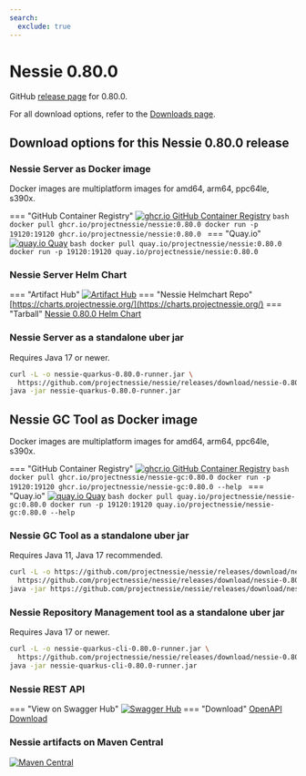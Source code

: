 ```yaml
---
search:
  exclude: true
---
```

<!--start-->

# Nessie 0.80.0

GitHub [release page](https://github.com/projectnessie/nessie/releases/tag/nessie-0.80.0) for 0.80.0.

For all download options, refer to the [Downloads page](../downloads/index.md).


## Download options for this Nessie 0.80.0 release

### Nessie Server as Docker image

Docker images are multiplatform images for amd64, arm64, ppc64le, s390x.

=== "GitHub Container Registry"
    [![ghcr.io GitHub Container Registry](https://img.shields.io/maven-central/v/org.projectnessie.nessie/nessie?label=quay.io+Docker&logo=docker&color=3f6ec6&style=for-the-badge&logoColor=white)](https://ghcr.io/projectnessie/nessie)
    ```bash
    docker pull ghcr.io/projectnessie/nessie:0.80.0
    docker run -p 19120:19120 ghcr.io/projectnessie/nessie:0.80.0
    ```
=== "Quay.io"
    [![quay.io Quay](https://img.shields.io/maven-central/v/org.projectnessie.nessie/nessie?label=quay.io+Docker&logo=docker&color=3f6ec6&style=for-the-badge&logoColor=white)](https://quay.io/repository/projectnessie/nessie?tab=tags)
    ```bash
    docker pull quay.io/projectnessie/nessie:0.80.0
    docker run -p 19120:19120 quay.io/projectnessie/nessie:0.80.0
    ```

### Nessie Server Helm Chart

=== "Artifact Hub"
    [![Artifact Hub](https://img.shields.io/endpoint?url=https://artifacthub.io/badge/repository/nessie&color=3f6ec6&labelColor=&style=for-the-badge&logoColor=white)](https://artifacthub.io/packages/search?repo=nessie)
=== "Nessie Helmchart Repo"
    [https://charts.projectnessie.org/](https://charts.projectnessie.org/)
=== "Tarball"
    [Nessie 0.80.0 Helm Chart](https://github.com/projectnessie/nessie/releases/download/nessie-0.80.0/nessie-helm-0.80.0.tgz)

### Nessie Server as a standalone uber jar

Requires Java 17 or newer.

```bash
curl -L -o nessie-quarkus-0.80.0-runner.jar \
  https://github.com/projectnessie/nessie/releases/download/nessie-0.80.0/nessie-quarkus-0.80.0-runner.jar
java -jar nessie-quarkus-0.80.0-runner.jar
```

## Nessie GC Tool as Docker image

Docker images are multiplatform images for amd64, arm64, ppc64le, s390x.

=== "GitHub Container Registry"
    [![ghcr.io GitHub Container Registry](https://img.shields.io/maven-central/v/org.projectnessie.nessie/nessie?label=ghcr.io+Docker&logo=docker&color=3f6ec6&style=for-the-badge&logoColor=white)](https://github.com/projectnessie/nessie/pkgs/container/nessie-gc)
    ```bash
    docker pull ghcr.io/projectnessie/nessie-gc:0.80.0
    docker run -p 19120:19120 ghcr.io/projectnessie/nessie-gc:0.80.0 --help
    ```
=== "Quay.io"
    [![quay.io Quay](https://img.shields.io/maven-central/v/org.projectnessie.nessie/nessie?label=quay.io+Docker&logo=docker&color=3f6ec6&style=for-the-badge&logoColor=white)](https://quay.io/repository/projectnessie/nessie-gc?tab=tags)
    ```bash
    docker pull quay.io/projectnessie/nessie-gc:0.80.0
    docker run -p 19120:19120 quay.io/projectnessie/nessie-gc:0.80.0 --help
    ```

### Nessie GC Tool as a standalone uber jar

Requires Java 11, Java 17 recommended.

```bash
curl -L -o https://github.com/projectnessie/nessie/releases/download/nessie-0.80.0/nessie-gc-0.80.0 \
  https://github.com/projectnessie/nessie/releases/download/nessie-0.80.0/https://github.com/projectnessie/nessie/releases/download/nessie-0.80.0/nessie-gc-0.80.0
java -jar https://github.com/projectnessie/nessie/releases/download/nessie-0.80.0/nessie-gc-0.80.0
```

### Nessie Repository Management tool as a standalone uber jar

Requires Java 17 or newer.

```bash
curl -L -o nessie-quarkus-cli-0.80.0-runner.jar \
  https://github.com/projectnessie/nessie/releases/download/nessie-0.80.0/nessie-quarkus-cli-0.80.0-runner.jar
java -jar nessie-quarkus-cli-0.80.0-runner.jar
```

### Nessie REST API

=== "View on Swagger Hub"
    [![Swagger Hub](https://img.shields.io/badge/swagger%20hub-nessie-3f6ec6?style=for-the-badge&logo=swagger&link=https%3A%2F%2Fapp.swaggerhub.com%2Fapis%2Fprojectnessie%2Fnessie)](https://app.swaggerhub.com/apis/projectnessie/nessie/0.80.0)
=== "Download"
    [OpenAPI Download](https://github.com/projectnessie/nessie/releases/download/nessie-0.80.0/nessie-openapi-0.80.0.yaml)

### Nessie artifacts on Maven Central

[![Maven Central](https://img.shields.io/maven-central/v/org.projectnessie.nessie/nessie?label=Maven%20Central&logo=apachemaven&color=3f6ec6&style=for-the-badge&logoColor=white)](https://search.maven.org/artifact/org.projectnessie.nessie/nessie)

